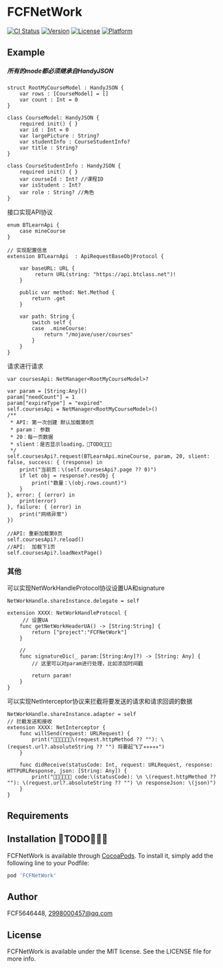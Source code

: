 # FCFNetWork

[![CI Status](https://img.shields.io/travis/FCF5646448/FCFNetWork.svg?style=flat)](https://travis-ci.org/FCF5646448/FCFNetWork)
[![Version](https://img.shields.io/cocoapods/v/FCFNetWork.svg?style=flat)](https://cocoapods.org/pods/FCFNetWork)
[![License](https://img.shields.io/cocoapods/l/FCFNetWork.svg?style=flat)](https://cocoapods.org/pods/FCFNetWork)
[![Platform](https://img.shields.io/cocoapods/p/FCFNetWork.svg?style=flat)](https://cocoapods.org/pods/FCFNetWork)

## Example

##### 所有的mode都必须继承自HandyJSON

```
struct RootMyCourseModel : HandyJSON {
    var rows : [CourseModel] = []
    var count : Int = 0
}

class CourseModel: HandyJSON {
    required init() { }
    var id : Int = 0
    var largePicture : String?
    var studentInfo : CourseStudentInfo?
    var title : String?
}

class CourseStudentInfo : HandyJSON {
    required init() { }
    var courseId : Int? //课程ID
    var isStudent : Int?
    var role : String? //角色
}
```

接口实现API协议

```
enum BTLearnApi {
    case mineCourse
}

// 实现配置信息
extension BTLearnApi  : ApiRequestBaseObjProtocol {
    
    var baseURL: URL {
         return URL(string: "https://api.btclass.net")!
    }
    
    public var method: Net.Method {
        return .get
    }
    
    var path: String {
        switch self {
        case  .mineCourse:
            return "/mojave/user/courses"
        }
    }
}
```

请求进行请求

```
var coursesApi: NetManager<RootMyCourseModel>?

var param = [String:Any]()
param["needCount"] = 1
param["expireType"] = "expired"
self.coursesApi = NetManager<RootMyCourseModel>()
/**
 * API: 第一次创建 默认加载第0页
 * param： 参数
 * 20：每一页数据
 * slient：是否显示loading，👺TODO👺👺👺
 */
self.coursesApi?.request(BTLearnApi.mineCourse, param, 20, slient: false, success: { (response) in
    print("当前页：\(self.coursesApi?.page ?? 0)")
    if let obj = response?.resObj {
        print("数量：\(obj.rows.count)")
    }
}, error: { (error) in
    print(error)
}, failure: { (error) in
    print("网络异常")
})

//API: 重新加载第0页
self.coursesApi?.reload()
//API:  加载下1页
self.coursesApi?.loadNextPage()
```

### 其他

可以实现NetWorkHandleProtocol协议设置UA和signature

```
NetWorkHandle.shareInstance.delegate = self

extension XXXX: NetWorkHandleProtocol {
     // 设置UA
    func getNetWorkHeaderUA() -> [String:String] {
        return ["project":"FCFNetWork"]
    }
    
    //
    func signatureDic(_ param:[String:Any]?) -> [String: Any] {
        // 这里可以对param进行处理，比如添加时间戳
       
        return param!
    }
}
```

可以实现NetInterceptor协议来拦截将要发送的请求和请求回调的数据

```
NetWorkHandle.shareInstance.adapter = self
// 拦截发送和接收
extension XXXX: NetInterceptor {
    func willSend(request: URLRequest) {
        print("🥳🚨🥳🚨🥳🚨\(request.httpMethod ?? ""): \(request.url?.absoluteString ?? "") 将要起飞了✈️✈️✈️✈️✈️")
    }
    
    func didReceive(statusCode: Int, request: URLRequest, response: HTTPURLResponse, json: [String: Any]) {
        print("🥳🚨🥳🚨🥳🚨 code:\(statusCode): \n \(request.httpMethod ?? ""): \(request.url?.absoluteString ?? "") \n responseJson: \(json)")
    }
}
```



## Requirements

## Installation 👺TODO👺👺👺

FCFNetWork is available through [CocoaPods](https://cocoapods.org). To install
it, simply add the following line to your Podfile:

```ruby
pod 'FCFNetWork'
```

## Author

FCF5646448, 2998000457@qq.com

## License

FCFNetWork is available under the MIT license. See the LICENSE file for more info.
